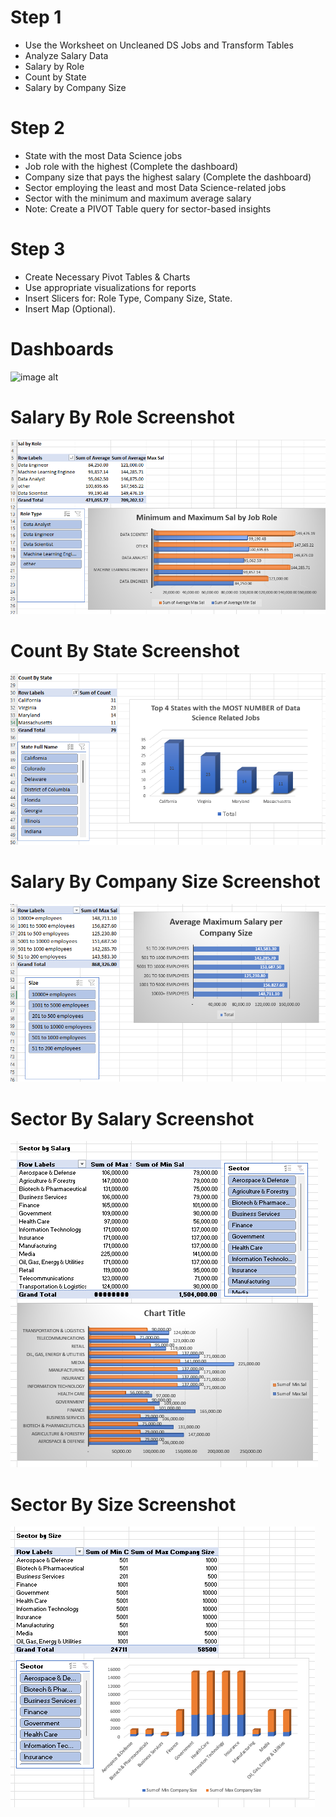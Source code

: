 # Step 1
- Use the Worksheet on Uncleaned DS Jobs and Transform Tables
- Analyze Salary Data
- Salary by Role
- Count by State
- Salary by Company Size

# Step 2
- State with the most Data Science jobs
- Job role with the highest (Complete the dashboard)
- Company size that pays the highest salary (Complete the dashboard)
- Sector employing the least and most Data Science-related jobs
- Sector with the minimum and maximum average salary
- Note: Create a PIVOT Table query for sector-based insights

# Step 3
- Create Necessary Pivot Tables & Charts
- Use appropriate visualizations for reports
- Insert Slicers for: Role Type, Company Size, State.
- Insert Map (Optional).

# Dashboards

![image alt]()


# Salary By Role Screenshot

![image alt](https://github.com/CarlosA012/EDM-Portfolio/blob/4a15785c927c67712ccbaac736ca97766874fac1/Midterm%20Lab%20Task%203/images/Sal%20by%20role%20pic.png)

# Count By State Screenshot

![image alt](https://github.com/CarlosA012/EDM-Portfolio/blob/2fbae5c19e9aac9a5513d9135034cbae35f01e1a/Midterm%20Lab%20Task%203/images/Count%20by%20size.png)

# Salary By Company Size Screenshot

![image alt](https://github.com/CarlosA012/EDM-Portfolio/blob/c7e426c305cfbcf99975a82a0d60c19ef430bdcb/Midterm%20Lab%20Task%203/images/Sal%20by%20size%20pic.png)

# Sector By Salary Screenshot

![image alt](https://github.com/CarlosA012/EDM-Portfolio/blob/e4288c558fe2bfce6190c09c2b82f52f391ce81c/Midterm%20Lab%20Task%203/images/Sector%20by%20Salary.png)

# Sector By Size Screenshot

![image alt](https://github.com/CarlosA012/EDM-Portfolio/blob/ea36df62531b8d23b3830d23e5f54a3996eaa4ef/Midterm%20Lab%20Task%203/images/Sector%20by%20size.png)
